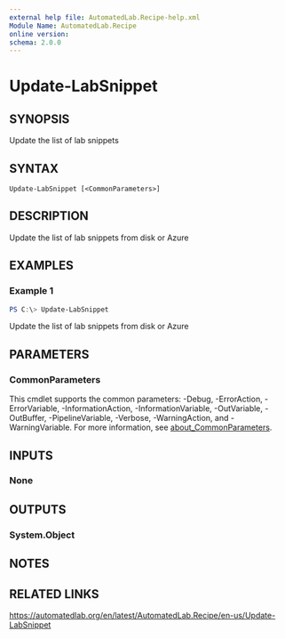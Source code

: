 ```yaml
---
external help file: AutomatedLab.Recipe-help.xml
Module Name: AutomatedLab.Recipe
online version:
schema: 2.0.0
---
```


# Update-LabSnippet

## SYNOPSIS
Update the list of lab snippets

## SYNTAX

```
Update-LabSnippet [<CommonParameters>]
```

## DESCRIPTION
Update the list of lab snippets from disk or Azure

## EXAMPLES

### Example 1
```powershell
PS C:\> Update-LabSnippet
```

Update the list of lab snippets from disk or Azure

## PARAMETERS

### CommonParameters
This cmdlet supports the common parameters: -Debug, -ErrorAction, -ErrorVariable, -InformationAction, -InformationVariable, -OutVariable, -OutBuffer, -PipelineVariable, -Verbose, -WarningAction, and -WarningVariable. For more information, see [about_CommonParameters](http://go.microsoft.com/fwlink/?LinkID=113216).

## INPUTS

### None

## OUTPUTS

### System.Object
## NOTES

## RELATED LINKS
https://automatedlab.org/en/latest/AutomatedLab.Recipe/en-us/Update-LabSnippet
